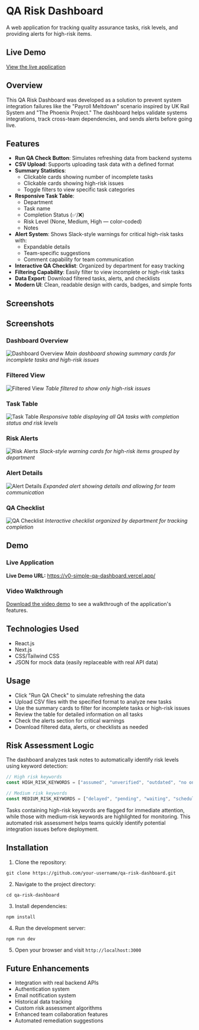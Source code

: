 # QA Risk Dashboard

A web application for tracking quality assurance tasks, risk levels, and providing alerts for high-risk items.

## Live Demo

[View the live application](https://v0-simple-qa-dashboard.vercel.app/)

## Overview

This QA Risk Dashboard was developed as a solution to prevent system integration failures like the "Payroll Meltdown" scenario inspired by UK Rail System and "The Phoenix Project." The dashboard helps validate systems integrations, track cross-team dependencies, and sends alerts before going live.

## Features

- **Run QA Check Button**: Simulates refreshing data from backend systems
- **CSV Upload**: Supports uploading task data with a defined format
- **Summary Statistics**: 
  - Clickable cards showing number of incomplete tasks
  - Clickable cards showing high-risk issues
  - Toggle filters to view specific task categories
- **Responsive Task Table**:
  - Department
  - Task name
  - Completion Status (✅/❌)
  - Risk Level (None, Medium, High — color-coded)
  - Notes
- **Alert System**: Shows Slack-style warnings for critical high-risk tasks with:
  - Expandable details
  - Team-specific suggestions
  - Comment capability for team communication
- **Interactive QA Checklist**: Organized by department for easy tracking
- **Filtering Capability**: Easily filter to view incomplete or high-risk tasks
- **Data Export**: Download filtered tasks, alerts, and checklists
- **Modern UI**: Clean, readable design with cards, badges, and simple fonts

## Screenshots

## Screenshots

### Dashboard Overview
![Dashboard Overview](./images/dashboard-overview)
*Main dashboard showing summary cards for incomplete tasks and high-risk issues*

### Filtered View
![Filtered View](./images/filtered-view)
*Table filtered to show only high-risk issues*

### Task Table
![Task Table](./images/task-table)
*Responsive table displaying all QA tasks with completion status and risk levels*

### Risk Alerts
![Risk Alerts](./images/risk-alerts)
*Slack-style warning cards for high-risk items grouped by department*

### Alert Details
![Alert Details](./images/alert-details)
*Expanded alert showing details and allowing for team communication*

### QA Checklist
![QA Checklist](./images/qa-checklist)
*Interactive checklist organized by department for tracking completion*

## Demo

### Live Application
**Live Demo URL:** https://v0-simple-qa-dashboard.vercel.app/

### Video Walkthrough
[Download the video demo](./video/dashboard-demo.mp4) to see a walkthrough of the application's features.

## Technologies Used

- React.js
- Next.js
- CSS/Tailwind CSS
- JSON for mock data (easily replaceable with real API data)

## Usage

- Click "Run QA Check" to simulate refreshing the data
- Upload CSV files with the specified format to analyze new tasks
- Use the summary cards to filter for incomplete tasks or high-risk issues
- Review the table for detailed information on all tasks
- Check the alerts section for critical warnings
- Download filtered data, alerts, or checklists as needed

## Risk Assessment Logic

The dashboard analyzes task notes to automatically identify risk levels using keyword detection:

```javascript
// High risk keywords
const HIGH_RISK_KEYWORDS = ["assumed", "unverified", "outdated", "no one responded", "critical", "urgent", "failed"];

// Medium risk keywords
const MEDIUM_RISK_KEYWORDS = ["delayed", "pending", "waiting", "scheduled", "partial"];
```

Tasks containing high-risk keywords are flagged for immediate attention, while those with medium-risk keywords are highlighted for monitoring. This automated risk assessment helps teams quickly identify potential integration issues before deployment.

## Installation

1. Clone the repository:
```
git clone https://github.com/your-username/qa-risk-dashboard.git
```

2. Navigate to the project directory:
```
cd qa-risk-dashboard
```

3. Install dependencies:
```
npm install
```

4. Run the development server:
```
npm run dev
```

5. Open your browser and visit `http://localhost:3000`

## Future Enhancements

- Integration with real backend APIs
- Authentication system
- Email notification system
- Historical data tracking
- Custom risk assessment algorithms
- Enhanced team collaboration features
- Automated remediation suggestions
